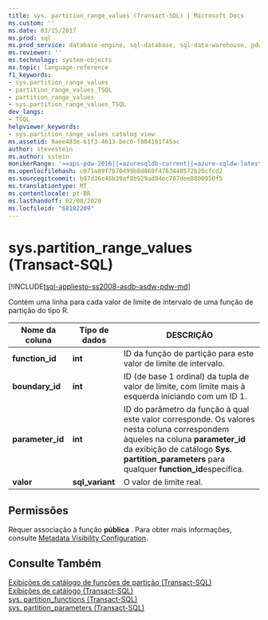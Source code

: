 ```yaml
---
title: sys. partition_range_values (Transact-SQL) | Microsoft Docs
ms.custom: ''
ms.date: 03/15/2017
ms.prod: sql
ms.prod_service: database-engine, sql-database, sql-data-warehouse, pdw
ms.reviewer: ''
ms.technology: system-objects
ms.topic: language-reference
f1_keywords:
- sys.partition_range_values
- partition_range_values_TSQL
- partition_range_values
- sys.partition_range_values_TSQL
dev_langs:
- TSQL
helpviewer_keywords:
- sys.partition_range_values catalog view
ms.assetid: 9aee483e-61f3-4613-bec6-f084161f45ac
author: stevestein
ms.author: sstein
monikerRange: '>=aps-pdw-2016||=azuresqldb-current||=azure-sqldw-latest||>=sql-server-2016||=sqlallproducts-allversions||>=sql-server-linux-2017||=azuresqldb-mi-current'
ms.openlocfilehash: c071a09f7b70499b8d869f4763448572b20cfcd2
ms.sourcegitcommit: b87d36c46b39af8b929ad94ec707dee8800950f5
ms.translationtype: MT
ms.contentlocale: pt-BR
ms.lasthandoff: 02/08/2020
ms.locfileid: "68102209"
---
```

# <a name="syspartition_range_values-transact-sql"></a>sys.partition_range_values (Transact-SQL)
[!INCLUDE[tsql-appliesto-ss2008-asdb-asdw-pdw-md](../../includes/tsql-appliesto-ss2008-all-md.md)]

  Contém uma linha para cada valor de limite de intervalo de uma função de partição do tipo R.  
  
|Nome da coluna|Tipo de dados|DESCRIÇÃO|  
|-----------------|---------------|-----------------|  
|**function_id**|**int**|ID da função de partição para este valor de limite de intervalo.|  
|**boundary_id**|**int**|ID (de base 1 ordinal) da tupla de valor de limite, com limite mais à esquerda iniciando com um ID 1.|  
|**parameter_id**|**int**|ID do parâmetro da função à qual este valor corresponde. Os valores nesta coluna correspondem àqueles na coluna **parameter_id** da exibição de catálogo **Sys. partition_parameters** para qualquer **function_id**específica.|  
|**valor**|**sql_variant**|O valor de limite real.|  
  
## <a name="permissions"></a>Permissões  
 Requer associação à função **pública** . Para obter mais informações, consulte [Metadata Visibility Configuration](../../relational-databases/security/metadata-visibility-configuration.md).  
  
## <a name="see-also"></a>Consulte Também  
 [Exibições de catálogo de funções de partição &#40;Transact-SQL&#41;](../../relational-databases/system-catalog-views/partition-function-catalog-views-transact-sql.md)   
 [Exibições de catálogo &#40;Transact-SQL&#41;](../../relational-databases/system-catalog-views/catalog-views-transact-sql.md)   
 [sys. partition_functions &#40;Transact-SQL&#41;](../../relational-databases/system-catalog-views/sys-partition-functions-transact-sql.md)   
 [sys. partition_parameters &#40;Transact-SQL&#41;](../../relational-databases/system-catalog-views/sys-partition-parameters-transact-sql.md)  
  
  
